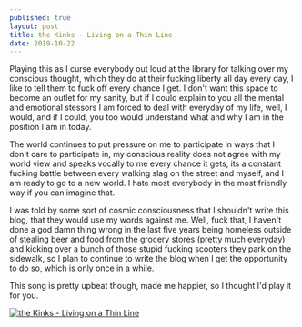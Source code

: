 ```yaml
---
published: true
layout: post
title: the Kinks - Living on a Thin Line 
date: 2019-10-22
---
```

Playing this as I curse everybody out loud at the library for talking over my conscious thought, which they do at their fucking liberty all day every day, I like to tell them to fuck off every chance I get.  I don't want this space to become an outlet for my sanity, but if I could explain to you all the mental and emotional stessors I am forced to deal with everyday of my life, well, I would, and if I could, you too would understand what and why I am in the position I am in today.  

The world continues to put pressure on me to participate in ways that I don't care to participate in, my conscious reality does not agree with my world view and speaks vocally to me every chance it gets, its a constant fucking battle between every walking slag on the street and myself, and I am ready to go to a new world.  I hate most everybody in the most friendly way if you can imagine that.  

I was told by some sort of cosmic consciousness that I shouldn't write this blog, that they would use my words against me.  Well, fuck that, I haven't done a god damn thing wrong in the last five years being homeless outside of stealing beer and food from the grocery stores (pretty much everyday) and kicking over a bunch of those stupid fucking scooters they park on the sidewalk, so I plan to continue to write the blog when I get the opportunity to do so, which is only once in a while.  

This song is pretty upbeat though, made me happier, so I thought I'd play it for you.  

[![the Kinks - Living on a Thin Line](http://img.youtube.com/vi/CsLhNxzwK1Y/0.jpg)](http://www.youtube.com/watch?v=CsLhNxzwK1Y "the Kinks - Living on a Thin Line")
